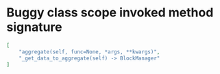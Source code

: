 # Buggy class scope invoked method signature

```json
[
    "aggregate(self, func=None, *args, **kwargs)",
    "_get_data_to_aggregate(self) -> BlockManager"
]
```
